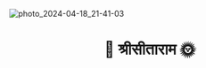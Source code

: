 ![photo_2024-04-18_21-41-03](https://github.com/VinitGurjar/VinitGurjar/assets/97173586/311c12e8-9291-4e54-836a-f75e515fdd3b)
    <div align="center">                      
   # 💮 श्रीसीताराम 🌞 
   </div>

<!--

## 🎙️I'm **Vinit Gurjar**, a computer science shinobi continuously upskilling and learning !!!

---

<img align="right" width="30%" src="https://i.pinimg.com/originals/5e/b6/b0/5eb6b09e67541d948a615a84b8da5d0c.png">


- 🔭 I’m currently working on a project based on SAAS and AI. 
- 🌱 I’m presently learning `Backend Engineering`, `NeoVim ecosystem`, `LUA` language
- 💬 Ask me about ...Deep learning, DataBases, JavaScript ecosystem, Backend systems, OS, Computer Networks 


---


##  ✨I love Free Open Source Software With an amazing Community
![3332b661d09bf56d93fb6ed7c8af3e31](https://github.com/sengokusan/sengokusan/assets/144834952/f25111c7-5fa6-4180-86c6-911fe5b8e207)



## My GitHub Stats🧬

 Yes I use this [![Conventional Commits](https://img.shields.io/badge/Conventional%20Commits-1.0.0-%23FE5196?logo=conventionalcommits&logoColor=white)](https://conventionalcommits.org)
 
<div align="center">
<img   margin-left="50%" margin-right="50%"  width="30%" src="https://github-readme-stats.vercel.app/api/top-langs?username=VinitGurjar&show_icons=true&locale=en&layout=compact&theme=dark" alt="vin" />



</div>

<div align="center">


<img width="50%" height="50%" src="https://github-readme-streak-stats.herokuapp.com/?user=VinitGurjar&theme=tokyonight"/>

</div>


<!--
![vinit's GitHub stats](https://github-readme-stats.vercel.app/api?username=VinitGurjar&show_icons=true&theme=synthwave)
<!--
<p><img   margin-left="50%" margin-right="50%"  width="30%" src="https://github-readme-stats.vercel.app/api/top-langs?username=VinitGurjar&show_icons=true&locale=en&layout=compact&theme=dark" alt="vin" /></p>
-->

<!--
## Recent Projects I contributed to🛠️🛖

[![Readme Card](https://github-readme-stats.vercel.app/api/pin/?username=VinitGurjar&repo=anime-restoran&theme=dark)](https://github.com/VinitGurjar/anime-restoran)
[![Readme Card](https://github-readme-stats.vercel.app/api/pin/?username=TEDxMITUjjain&repo=TEDxMIT-UJJAIN-website&theme=dark)](https://github.com/TEDxMITUjjain/TEDxMIT-UJJAIN-website)

-->

